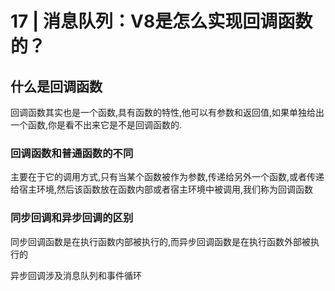 # 17 | 消息队列：V8是怎么实现回调函数的？

## 什么是回调函数
回调函数其实也是一个函数,具有函数的特性,他可以有参数和返回值,如果单独给出一个函数,你是看不出来它是不是回调函数的.

### 回调函数和普通函数的不同
主要在于它的调用方式,只有当某个函数被作为参数,传递给另外一个函数,或者传递给宿主环境,然后该函数放在函数内部或者宿主环境中被调用,我们称为回调函数

### 同步回调和异步回调的区别
同步回调函数是在执行函数内部被执行的,而异步回调函数是在执行函数外部被执行的

异步回调涉及消息队列和事件循环

